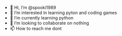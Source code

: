 - 👋 Hi, I’m @spooki1989
- 👀 I’m interested in learning pyton and coding games
- 🌱 I’m currently learning python
- 💞️ I’m looking to collaborate on nothing
- 📫 How to reach me dont

<!---
spooki1989/spooki1989 is a ✨ special ✨ repository because its `README.md` (this file) appears on your GitHub profile.
You can click the Preview link to take a look at your changes.
--->
